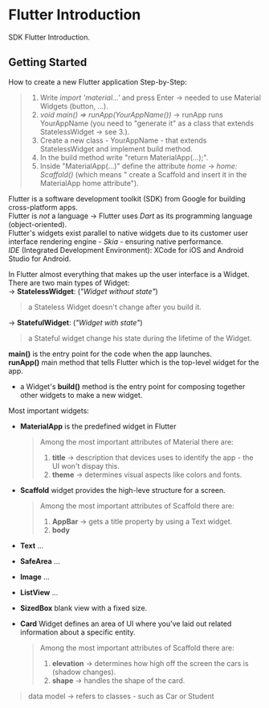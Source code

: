 # Flutter Introduction

SDK Flutter Introduction.

## Getting Started

How to create a new Flutter application Step-by-Step:  
  > 1. Write _import 'material...'_ and press Enter -> needed to use Material Widgets (button, ...).
  > 2. _void main() => runApp(YourAppName())_ -> runApp runs YourAppName (you need to "generate
       it" as a class that extends StatelessWidget -> see 3.).
  > 3. Create a new class - YourAppName - that extends StatelessWidget and implement build method.
  > 4. In the build method write "return MaterialApp(...);".
  > 5. Inside "MaterialApp(...)" define the attribute _home_ -> _home: Scaffold()_ (which means "
       create a Scaffold and insert it in the MaterialApp home attribute").

Flutter is a software development toolkit (SDK) from Google for building cross-platform apps.  
Flutter is _not_ a language -> Flutter uses *Dart* as its programming language (object-oriented).  
Flutter's widgets exist parallel to native widgets due to its customer user interface rendering
engine - *Skia* - ensuring native performance.  
*IDE* (Integrated Development Environment): XCode for iOS and Android Studio for Android.  
  
In Flutter almost everything that makes up the user interface is a Widget.  
There are two main types of Widget:  
->  __StatelessWidget__: (*"Widget without state"*)  
> a Stateless Widget doesn't change after you build it.  

->  __StatefulWidget__: (*"Widget with state"*)  
> a Stateful widget change his state during the lifetime of the Widget.  

__main()__ is the entry point for the code when the app launches.  
__runApp()__ main method that tells Flutter which is the top-level widget for the app.  

- a Widget's __build()__ method is the entry point for composing together other widgets to make a
  new widget.

Most important widgets:  
- __MaterialApp__ is the predefined widget in Flutter  
  > Among the most important attributes of Material there are:
  > 1. __title__ -> description that devices uses to identify the app - the UI won't dispay this.
  > 2. __theme__ -> determines visual aspects like colors and fonts.
  
- __Scaffold__ widget provides the high-leve structure for a screen.  
  > Among the most important attributes of Scaffold there are:
  > 1. __AppBar__ -> gets a title property by using a Text widget.
  > 2. __body__

- __Text__ ...
- __SafeArea__ ...
- __Image__ ...
- __ListView__ ...
- __SizedBox__ blank view with a fixed size.
- __Card__ Widget defines an area of UI where you've laid out related information about a specific 
  entity.
  > Among the most important attributes of Scaffold there are:
  > 1. __elevation__ -> determines how high off the screen the cars is (shadow changes).
  > 2. __shape__ -> handles the shape of the card.
  

> data model -> refers to classes - such as Car or Student


